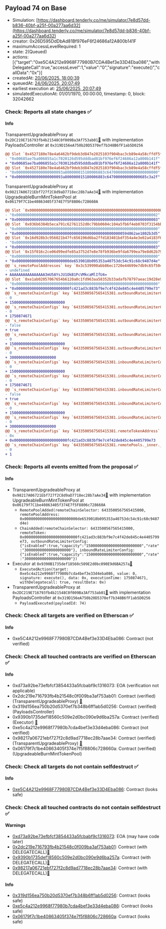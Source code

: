 ## Payload 74 on Base

- Simulation: [https://dashboard.tenderly.co/me/simulator/7e8d57dd-b836-40bf-a25f-00a277aa6d32](https://dashboard.tenderly.co/me/simulator/7e8d57dd-b836-40bf-a25f-00a277aa6d32)
- creator: 0x26D595DdDbAd81Bf976eF6f24686a12A800b141F
- maximumAccessLevelRequired: 1
- state: 2(Queued)
- actions: [{"target":"0xe5C4A212e9968F77980B7CDA4Bef3e33D4Eba086","withDelegateCall":true,"accessLevel":1,"value":"0","signature":"execute()","callData":"0x"}]
- createdAt: [20/06/2025, 18:00:39](https://basescan.org/tx/0x16f6f5a12738fae731f0061d17b9f658cbe7836230e859b3d5db4521410b87a2)
- queuedAt: [24/06/2025, 20:07:49](https://basescan.org/tx/0x158a8dafe02cf480d7e64fcdbeeb57f04640a5e3be829dcbe698986ef83bfe0b)
- earliest execution at: [25/06/2025, 20:07:49](https://www.epochconverter.com/countdown?q=1750882069)
- simulatedExecutionAt: 01/01/1970, 00:00:00, timestamp: 0, block: 32042662
### Check: Reports all state changes :white_check_mark:

#### Info


TransparentUpgradeableProxy at `0x2DC219E716793fb4b21548C0f009Ba3Af753ab01`[:ghost:](https://github.com/bgd-labs/aave-address-book "GovernanceV3Base.PAYLOADS_CONTROLLER") with implementation PayloadsController at `0x319D156eA750b20D5370ef7b348B6fF1ab5D0256`
```diff
@@ Slot `0x4527180e78e4a6462bf9deb3d847e2025103f904bac3cb89e4a58cffdf5fa004` @@
- "0x00685ae7ba006855a1c7020126d595dddbad81bf976ef6f24686a12a800b141f"
+ "0x00685ae7ba006855a1c7030126d595dddbad81bf976ef6f24686a12a800b141f"
@@ Slot `0x4527180e78e4a6462bf9deb3d847e2025103f904bac3cb89e4a58cffdf5fa005` @@
- "0x000000000000000000093a800000015180006883c64700000000000000000000"
+ "0x000000000000000000093a800000015180006883c647000000000000685c3a2f"
```

TransparentUpgradeableProxy at `0x98217A06721Ebf727f2C8d9aD7718ec28b7aAe34`[:ghost:](https://github.com/bgd-labs/aave-address-book "GhoBase.GHO_CCIP_TOKEN_POOL") with implementation UpgradeableBurnMintTokenPool at `0x06179f7C1be40863405f374E7f5F8806c728660A`
```diff
@@ Slot `0x0000000000000000000000000000000000000000000000000000000000000005` @@
- "0x0000000000000000000000000000000000000000000000000000000000000002"
+ "0x0000000000000000000000000000000000000000000000000000000000000003"
@@ Slot `0x036b6384b5eca791c62761152d0c79bb0604c104a5fb6f4eb0703f3154bb3db2` @@
- "0x0000000000000000000000000000000000000000000000000000000000000000"
+ "0x000000000000000000000000000000000000000000000000594862ae1802b3d5"
@@ Slot `0x16d928b3c956021b47fc656196d6ba2ffd183481bdf354a4e3e02a4183f6b92e` @@
- "0x0000000000000000000000000000000000000000000000000000000000000000"
+ "0x0000000000000000000000000000000000000000000000000000000000000003"
@@ Slot `0x15f016c2ce06d99edfe85a3752d7e8e78fb936be9fda6799ea79e8d62b7910be` @@
- "0x0000000000000000000000000000000000000000000000000000000000000000"
+ "0x000000000000000000000000de6539018b095353a40753dc54c91c68c9487d4e"
@@ `s_remotePoolAddresses` key `0x3c539990abb86ec1720e44699e7db9c65f5045c358615f7219b35a44bfb6287e` @@
- undefined
+ AAAAAAAAAAAAAAAA3mU5AYsJU1OkB1PcVMkcaMlIfU4=
@@ Slot `0xe1ab02057067654b6120a0c1fd963aa58352b33adafb78797aeac19d28e9d1b2` @@
- "0x0000000000000000000000000000000000000000000000000000000000000000"
+ "0x000000000000000000000000fc421ad3c883bf9e7c4f42de845c4e4405799e73"
@@ `s_remoteChainConfigs` key `6433500567565415381.outboundRateLimiterConfig.tokens` @@
- 0
+ 1500000000000000000000000
@@ `s_remoteChainConfigs` key `6433500567565415381.outboundRateLimiterConfig.lastUpdated` @@
- 0
+ 1750874671
@@ `s_remoteChainConfigs` key `6433500567565415381.outboundRateLimiterConfig.isEnabled` @@
- false
+ true
@@ `s_remoteChainConfigs` key `6433500567565415381.outboundRateLimiterConfig.capacity` @@
- 0
+ 1500000000000000000000000
@@ `s_remoteChainConfigs` key `6433500567565415381.outboundRateLimiterConfig.rate` @@
- 0
+ 300000000000000000000
@@ `s_remoteChainConfigs` key `6433500567565415381.inboundRateLimiterConfig.tokens` @@
- 0
+ 1500000000000000000000000
@@ `s_remoteChainConfigs` key `6433500567565415381.inboundRateLimiterConfig.lastUpdated` @@
- 0
+ 1750874671
@@ `s_remoteChainConfigs` key `6433500567565415381.inboundRateLimiterConfig.isEnabled` @@
- false
+ true
@@ `s_remoteChainConfigs` key `6433500567565415381.inboundRateLimiterConfig.capacity` @@
- 0
+ 1500000000000000000000000
@@ `s_remoteChainConfigs` key `6433500567565415381.inboundRateLimiterConfig.rate` @@
- 0
+ 300000000000000000000
@@ `s_remoteChainConfigs` key `6433500567565415381.remoteTokenAddress` @@
- 0x
+ 0x000000000000000000000000fc421ad3c883bf9e7c4f42de845c4e4405799e73
@@ `s_remoteChainConfigs` key `6433500567565415381.remotePools._inner._positions.0x3c539990abb86ec1720e44699e7db9c65f5045c358615f7219b35a44bfb6287e` @@
- 0
+ 1
```


### Check: Reports all events emitted from the proposal :white_check_mark:

#### Info

- TransparentUpgradeableProxy at `0x98217A06721Ebf727f2C8d9aD7718ec28b7aAe34`[:ghost:](https://github.com/bgd-labs/aave-address-book "GhoBase.GHO_CCIP_TOKEN_POOL") with implementation UpgradeableBurnMintTokenPool at `0x06179f7C1be40863405f374E7f5F8806c728660A`
  - `RemotePoolAdded(remoteChainSelector: 6433500567565415000, remotePoolAddress: 0x000000000000000000000000de6539018b095353a40753dc54c91c68c9487d4e)`
  - `ChainAdded(remoteChainSelector: 6433500567565415000, remoteToken: 0x000000000000000000000000fc421ad3c883bf9e7c4f42de845c4e4405799e73, outboundRateLimiterConfig: {"isEnabled":true,"capacity":"1500000000000000000000000","rate":"300000000000000000000"}, inboundRateLimiterConfig: {"isEnabled":true,"capacity":"1500000000000000000000000","rate":"300000000000000000000"})`
- Executor at `0x9390B1735def18560c509E2d0bc090E9d6BA257a`[:ghost:](https://github.com/bgd-labs/aave-address-book "AaveV3Base.ACL_ADMIN, GovernanceV3Base.EXECUTOR_LVL_1")
  - `ExecutedAction(target: 0xe5c4a212e9968f77980b7cda4bef3e33d4eba086, value: 0, signature: execute(), data: 0x, executionTime: 1750874671, withDelegatecall: true, resultData: 0x)`
- TransparentUpgradeableProxy at `0x2DC219E716793fb4b21548C0f009Ba3Af753ab01`[:ghost:](https://github.com/bgd-labs/aave-address-book "GovernanceV3Base.PAYLOADS_CONTROLLER") with implementation PayloadsController at `0x319D156eA750b20D5370ef7b348B6fF1ab5D0256`
  - `PayloadExecuted(payloadId: 74)`

### Check: Check all targets are verified on Etherscan :white_check_mark:

#### Info

- 0xe5C4A212e9968F77980B7CDA4Bef3e33D4Eba086: Contract (not verified) 

### Check: Check all touched contracts are verified on Etherscan :white_check_mark:

#### Info

- 0xd73a92be73efbfcf3854433a5fcbabf9c1316073: EOA (verification not applicable)
- 0x2dc219e716793fb4b21548c0f009ba3af753ab01: Contract (verified) (TransparentUpgradeableProxy) [:ghost:](https://github.com/bgd-labs/aave-address-book "GovernanceV3Base.PAYLOADS_CONTROLLER")
- 0x319d156ea750b20d5370ef7b348b6ff1ab5d0256: Contract (verified) (PayloadsController) 
- 0x9390b1735def18560c509e2d0bc090e9d6ba257a: Contract (verified) (Executor) [:ghost:](https://github.com/bgd-labs/aave-address-book "AaveV3Base.ACL_ADMIN, GovernanceV3Base.EXECUTOR_LVL_1")
- 0xe5c4a212e9968f77980b7cda4bef3e33d4eba086: Contract (not verified) 
- 0x98217a06721ebf727f2c8d9ad7718ec28b7aae34: Contract (verified) (TransparentUpgradeableProxy) [:ghost:](https://github.com/bgd-labs/aave-address-book "GhoBase.GHO_CCIP_TOKEN_POOL")
- 0x06179f7c1be40863405f374e7f5f8806c728660a: Contract (verified) (UpgradeableBurnMintTokenPool) 

### Check: Check all targets do not contain selfdestruct :white_check_mark:

#### Info

- [0xe5C4A212e9968F77980B7CDA4Bef3e33D4Eba086](https://basescan.org/address/0xe5C4A212e9968F77980B7CDA4Bef3e33D4Eba086): Contract (looks safe)

### Check: Check all touched contracts do not contain selfdestruct :white_check_mark:

#### Warnings

- [0xd73a92be73efbfcf3854433a5fcbabf9c1316073](https://basescan.org/address/0xd73a92be73efbfcf3854433a5fcbabf9c1316073): EOA (may have code later)
- [0x2dc219e716793fb4b21548c0f009ba3af753ab01](https://basescan.org/address/0x2dc219e716793fb4b21548c0f009ba3af753ab01): Contract (with DELEGATECALL)[:ghost:](https://github.com/bgd-labs/aave-address-book "GovernanceV3Base.PAYLOADS_CONTROLLER")
- [0x9390b1735def18560c509e2d0bc090e9d6ba257a](https://basescan.org/address/0x9390b1735def18560c509e2d0bc090e9d6ba257a): Contract (with DELEGATECALL)[:ghost:](https://github.com/bgd-labs/aave-address-book "AaveV3Base.ACL_ADMIN, GovernanceV3Base.EXECUTOR_LVL_1")
- [0x98217a06721ebf727f2c8d9ad7718ec28b7aae34](https://basescan.org/address/0x98217a06721ebf727f2c8d9ad7718ec28b7aae34): Contract (with DELEGATECALL)[:ghost:](https://github.com/bgd-labs/aave-address-book "GhoBase.GHO_CCIP_TOKEN_POOL")

#### Info

- [0x319d156ea750b20d5370ef7b348b6ff1ab5d0256](https://basescan.org/address/0x319d156ea750b20d5370ef7b348b6ff1ab5d0256): Contract (looks safe)
- [0xe5c4a212e9968f77980b7cda4bef3e33d4eba086](https://basescan.org/address/0xe5c4a212e9968f77980b7cda4bef3e33d4eba086): Contract (looks safe)
- [0x06179f7c1be40863405f374e7f5f8806c728660a](https://basescan.org/address/0x06179f7c1be40863405f374e7f5f8806c728660a): Contract (looks safe)

